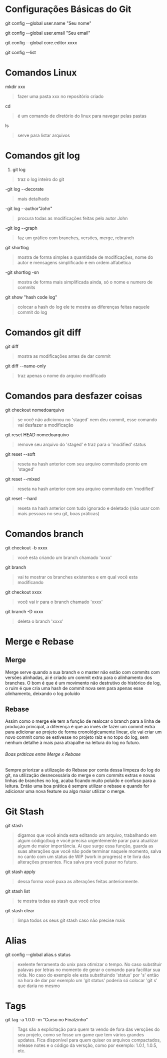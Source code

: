 # Configurações Básicas do Git
git config --global user.name "Seu nome"

git config --global user.email "Seu email"

git config --global core.editor xxxx
 
git config --list

# Comandos Linux
mkdir xxx
 >fazer uma pasta xxx no repositório criado
 
cd
 >é um comando de diretório do linux para navegar pelas pastas
 
ls
 >serve para listar arquivos

# Comandos git log
1. git log
 >traz o log inteiro do git

   -git log --decorate
   >mais detalhado
   
   -git log --author"John"
   >procura todas as modificações feitas pelo autor John
   
   -git log --graph 
   >faz um gráfico com branches, versões, merge, rebranch
   
git shortlog 
 >mostra de forma simples a quantidade de modificações, nome do autor e mensagens simplificado e em ordem alfabética

   -git shortlog -sn
   >mostra de forma mais simplificada ainda, só o nome e numero de commits

git show "hash code log"
 >colocar a hash do log ele te mostra as diferenças feitas naquele commit do log

# Comandos git diff
git diff
 >mostra as modificações antes de dar commit

git diff --name-only
 >traz apenas o nome do arquivo modificado

# Comandos para desfazer coisas
git checkout nomedoarquivo
 >se você não adicionou no 'staged' nem deu commit, esse comando vai desfazer a modificação

git reset HEAD nomedoarquivo 
 >remove seu arquivo do 'staged' e traz para o 'modified' status

git reset --soft 
 >reseta na hash anterior com seu arquivo commitado pronto em 'staged'

git reset --mixed 
>reseta na hash anterior com seu arquivo commitado em 'modified'

git reset --hard 
 >reseta na hash anterior com tudo ignorado e deletado (não usar com mais pessoas no seu git, boas práticas)

# Comandos branch
git checkout -b xxxx 
 >você esta criando um branch chamado 'xxxx'
 
git branch 
 >vai te mostrar os branches existentes e em qual você esta modificando

git checkout xxxx 
 >você vai ir para o branch chamado 'xxxx'

git branch -D xxxx 
 >deleta o branch 'xxxx'

# Merge e Rebase

## Merge

Merge serve quando a sua branch e o master não estão com commits com versões alinhadas, ai é criado um commit extra para o alinhamento dos branches. O bom é que é um movimento não destrutivo do histórico de log, o ruim é que cria uma hash de commit nova sem para apenas esse alinhamento, deixando o log poluído

## Rebase

Assim como o merge ele tem a função de realocar o branch para a linha de produção principal, a diferença é que ao invés de fazer um commit extra para adicionar ao projeto de forma cronológicamente linear, ele vai criar um novo commit como se estivesse no projeto raíz e no topo do log, sem nenhum detalhe à mais para atrapalhe na leitura do log no futuro.

###### Boas práticas entre Merge x Rebase

Sempre priorizar a utilização do Rebase por conta dessa limpeza do log do git, na utilização desnecessária do merge e com commits extras e novas linhas de branches no log, acaba ficando muito poluído e confuso para a leitura. Então uma boa prática é sempre utilizar o rebase e quando for adicionar uma nova feature ou algo maior utilizar o merge.

# Git Stash

git stash

>digamos que você ainda esta editando um arquivo, trabalhando em algum código/bug e você precisa urgentemente parar para atualizar algum de maior importância. Ai que surge essa função, guarda as suas alterações que você não pode terminar naquele momento, salva no canto com um status de WIP (work in progress) e te livra das alterações presentes. Fica salva pra você puxar no futuro.

git stash apply

>dessa forma você puxa as alterações feitas anteriormente.

git stash list

>te mostra todas as stash que você criou

git stash clear

>limpa todos os seus git stash caso não precise mais

# Alias

git config --global alias.s status

>exelente ferramenta do unix para otimizar o tempo. No caso substituir palavas por letras no momento de gerar o comando para facilitar sua vida. No caso do exemplo ele esta substituindo 'status' por 's' então na hora de dar por exemplo um 'git status' poderia só colocar 'git s' que daria no mesmo

# Tags

git tag -a 1.0.0 -m "Curso no Finalzinho"

>Tags são a explicitação para quem ta vendo de fora das versções do seu projeto, como se fosse um game que tem vários grandes updates. Fica disponível para quem quiser os arquivos compactados, release notes e o código da versção, como por exemplo: 1.0.1, 1.0.5, etc. 

